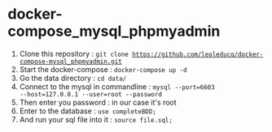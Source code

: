 # docker-compose_mysql_phpmyadmin
1. Clone this repository : <code>git clone https://github.com/leoleducq/docker-compose-mysql_phpmyadmin.git </code>
2. Start the docker-compose : <code>docker-compose up -d </code>
3. Go the data directory : <code>cd data/ </code>
4. Connect to the mysql in commandline : <code>mysql --port=6603 --host=127.0.0.1 --user=root --password </code> 
5. Then enter you password : in our case it's root 
6. Enter to the database : <code>use completeBDD;</code> 
7. And run your sql file into it : <code>source file.sql;</code> 
